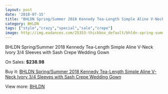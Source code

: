 ```yaml
---
layout: post
date: '2018-07-15'
title: "BHLDN Spring/Summer 2018 Kennedy Tea-Length Simple Aline V-Neck Ivory 3/4 Sleeves with Sash Crepe Wedding Gown"
category: BHLDN
tags: ["style","crazy","special","sale","crepe"]
image: http://img.eudances.com/25353-thickbox_default/bhldn-spring-summer-2018-kennedy-tea-length-simple-aline-v-neck-ivory-3-4-sleeves-with-sash-crepe-wedding-gown.jpg
---
```

BHLDN Spring/Summer 2018 Kennedy Tea-Length Simple Aline V-Neck Ivory 3/4 Sleeves with Sash Crepe Wedding Gown

On Sales: **$238.98**
<a href="https://www.eudances.com/en/bhldn/8407-bhldn-spring-summer-2018-kennedy-tea-length-simple-aline-v-neck-ivory-3-4-sleeves-with-sash-crepe-wedding-gown.html"><amp-img layout="responsive" width="600" height="600" src="//img.eudances.com/25353-thickbox_default/bhldn-spring-summer-2018-kennedy-tea-length-simple-aline-v-neck-ivory-3-4-sleeves-with-sash-crepe-wedding-gown.jpg" alt="BHLDN Spring/Summer 2018 Kennedy Tea-Length Simple Aline V-Neck Ivory 3/4 Sleeves with Sash Crepe Wedding Gown 0" /></a>
<a href="https://www.eudances.com/en/bhldn/8407-bhldn-spring-summer-2018-kennedy-tea-length-simple-aline-v-neck-ivory-3-4-sleeves-with-sash-crepe-wedding-gown.html"><amp-img layout="responsive" width="600" height="600" src="//img.eudances.com/25358-thickbox_default/bhldn-spring-summer-2018-kennedy-tea-length-simple-aline-v-neck-ivory-3-4-sleeves-with-sash-crepe-wedding-gown.jpg" alt="BHLDN Spring/Summer 2018 Kennedy Tea-Length Simple Aline V-Neck Ivory 3/4 Sleeves with Sash Crepe Wedding Gown 1" /></a>
<a href="https://www.eudances.com/en/bhldn/8407-bhldn-spring-summer-2018-kennedy-tea-length-simple-aline-v-neck-ivory-3-4-sleeves-with-sash-crepe-wedding-gown.html"><amp-img layout="responsive" width="600" height="600" src="//img.eudances.com/25357-thickbox_default/bhldn-spring-summer-2018-kennedy-tea-length-simple-aline-v-neck-ivory-3-4-sleeves-with-sash-crepe-wedding-gown.jpg" alt="BHLDN Spring/Summer 2018 Kennedy Tea-Length Simple Aline V-Neck Ivory 3/4 Sleeves with Sash Crepe Wedding Gown 2" /></a>
<a href="https://www.eudances.com/en/bhldn/8407-bhldn-spring-summer-2018-kennedy-tea-length-simple-aline-v-neck-ivory-3-4-sleeves-with-sash-crepe-wedding-gown.html"><amp-img layout="responsive" width="600" height="600" src="//img.eudances.com/25356-thickbox_default/bhldn-spring-summer-2018-kennedy-tea-length-simple-aline-v-neck-ivory-3-4-sleeves-with-sash-crepe-wedding-gown.jpg" alt="BHLDN Spring/Summer 2018 Kennedy Tea-Length Simple Aline V-Neck Ivory 3/4 Sleeves with Sash Crepe Wedding Gown 3" /></a>
<a href="https://www.eudances.com/en/bhldn/8407-bhldn-spring-summer-2018-kennedy-tea-length-simple-aline-v-neck-ivory-3-4-sleeves-with-sash-crepe-wedding-gown.html"><amp-img layout="responsive" width="600" height="600" src="//img.eudances.com/25355-thickbox_default/bhldn-spring-summer-2018-kennedy-tea-length-simple-aline-v-neck-ivory-3-4-sleeves-with-sash-crepe-wedding-gown.jpg" alt="BHLDN Spring/Summer 2018 Kennedy Tea-Length Simple Aline V-Neck Ivory 3/4 Sleeves with Sash Crepe Wedding Gown 4" /></a>
<a href="https://www.eudances.com/en/bhldn/8407-bhldn-spring-summer-2018-kennedy-tea-length-simple-aline-v-neck-ivory-3-4-sleeves-with-sash-crepe-wedding-gown.html"><amp-img layout="responsive" width="600" height="600" src="//img.eudances.com/25354-thickbox_default/bhldn-spring-summer-2018-kennedy-tea-length-simple-aline-v-neck-ivory-3-4-sleeves-with-sash-crepe-wedding-gown.jpg" alt="BHLDN Spring/Summer 2018 Kennedy Tea-Length Simple Aline V-Neck Ivory 3/4 Sleeves with Sash Crepe Wedding Gown 5" /></a>

Buy it: [BHLDN Spring/Summer 2018 Kennedy Tea-Length Simple Aline V-Neck Ivory 3/4 Sleeves with Sash Crepe Wedding Gown](https://www.eudances.com/en/bhldn/8407-bhldn-spring-summer-2018-kennedy-tea-length-simple-aline-v-neck-ivory-3-4-sleeves-with-sash-crepe-wedding-gown.html "BHLDN Spring/Summer 2018 Kennedy Tea-Length Simple Aline V-Neck Ivory 3/4 Sleeves with Sash Crepe Wedding Gown")

View more: [BHLDN](https://www.eudances.com/en/124-bhldn "BHLDN")